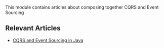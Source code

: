 This module contains articles about composing together CQRS and Event Sourcing

## Relevant Articles

- [CQRS and Event Sourcing in Java](https://www.surya.com/cqrs-event-sourcing-java)
